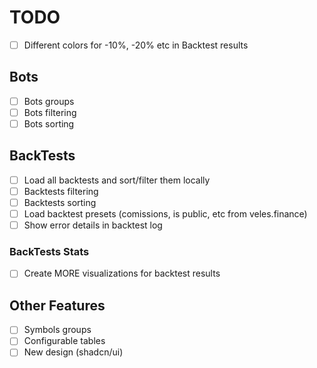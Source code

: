 # TODO

- [ ] Different colors for -10%, -20% etc in Backtest results

## Bots

- [ ] Bots groups
- [ ] Bots filtering
- [ ] Bots sorting

## BackTests

- [ ] Load all backtests and sort/filter them locally
- [ ] Backtests filtering
- [ ] Backtests sorting
- [ ] Load backtest presets (comissions, is public, etc from veles.finance)
- [ ] Show error details in backtest log

### BackTests Stats

- [ ] Create MORE visualizations for backtest results

## Other Features

- [ ] Symbols groups
- [ ] Configurable tables
- [ ] New design (shadcn/ui)

